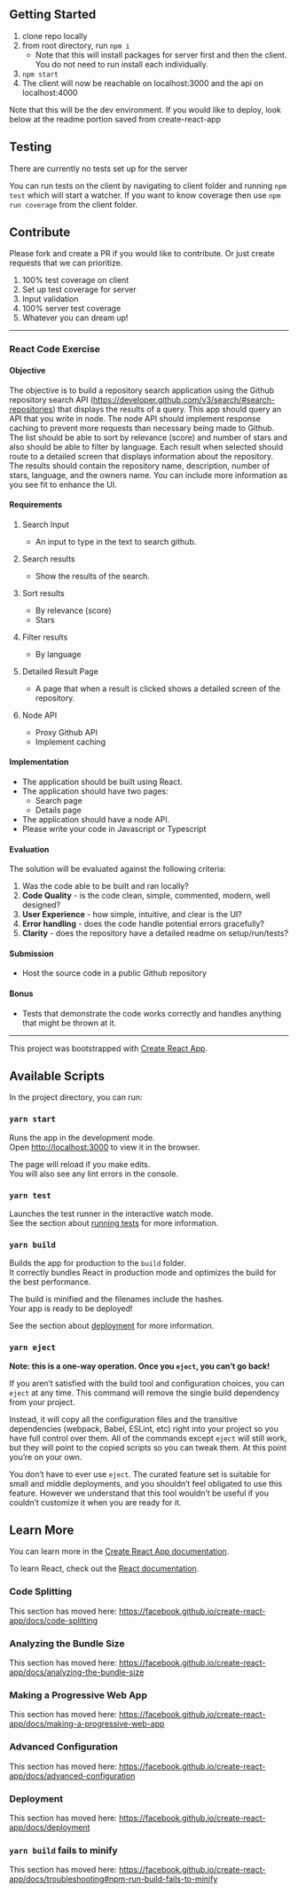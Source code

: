 ## Getting Started

1. clone repo locally
2. from root directory, run `npm i`
    - Note that this will install packages for server first and then the client. You do not need to run install each individually.
3. `npm start`
4. The client will now be reachable on localhost:3000 and the api on localhost:4000

Note that this will be the dev environment. If you would like to deploy, look below at the readme portion saved from create-react-app

## Testing

There are currently no tests set up for the server

You can run tests on the client by navigating to client folder and running `npm test` which will start a watcher. If you want to know coverage then use `npm run coverage` from the client folder.

## Contribute

Please fork and create a PR if you would like to contribute. Or just create requests that we can prioritize.

1. 100% test coverage on client
2. Set up test coverage for server
3. Input validation
4. 100% server test coverage
5. Whatever you can dream up!

---

### React Code Exercise

#### Objective

The objective is to build a repository search application using the Github repository search API (https://developer.github.com/v3/search/#search-repositories) that displays the results of a query. This app should query an API that you write in node. The node API should implement response caching to prevent more requests than necessary being made to Github.
The list should be able to sort by relevance (score) and number of stars and also should be able to filter by language.
Each result when selected should route to a detailed screen that displays information about the repository. The results should contain the repository name, description, number of stars, language, and the owners name. You can include more information as you see fit to enhance the UI.

#### Requirements

1. Search Input

    - An input to type in the text to search github.

2. Search results

    - Show the results of the search.

3. Sort results

    - By relevance (score)
    - Stars

4. Filter results

    - By language

5. Detailed Result Page

    - A page that when a result is clicked shows a detailed screen of the repository.

6. Node API

    - Proxy Github API
    - Implement caching

#### Implementation

-   The application should be built using React.
-   The application should have two pages:
    -   Search page
    -   Details page
-   The application should have a node API.
-   Please write your code in Javascript or Typescript

#### Evaluation

The solution will be evaluated against the following criteria:

1. Was the code able to be built and ran locally?
2. **Code Quality** - is the code clean, simple, commented, modern, well designed?
3. **User Experience** - how simple, intuitive, and clear is the UI?
4. **Error handling** - does the code handle potential errors gracefully?
5. **Clarity** - does the repository have a detailed readme on setup/run/tests?

#### Submission

-   Host the source code in a public Github repository

#### Bonus

-   Tests that demonstrate the code works correctly and handles anything that might be thrown at it.

---

This project was bootstrapped with [Create React App](https://github.com/facebook/create-react-app).

## Available Scripts

In the project directory, you can run:

### `yarn start`

Runs the app in the development mode.<br />
Open [http://localhost:3000](http://localhost:3000) to view it in the browser.

The page will reload if you make edits.<br />
You will also see any lint errors in the console.

### `yarn test`

Launches the test runner in the interactive watch mode.<br />
See the section about [running tests](https://facebook.github.io/create-react-app/docs/running-tests) for more information.

### `yarn build`

Builds the app for production to the `build` folder.<br />
It correctly bundles React in production mode and optimizes the build for the best performance.

The build is minified and the filenames include the hashes.<br />
Your app is ready to be deployed!

See the section about [deployment](https://facebook.github.io/create-react-app/docs/deployment) for more information.

### `yarn eject`

**Note: this is a one-way operation. Once you `eject`, you can’t go back!**

If you aren’t satisfied with the build tool and configuration choices, you can `eject` at any time. This command will remove the single build dependency from your project.

Instead, it will copy all the configuration files and the transitive dependencies (webpack, Babel, ESLint, etc) right into your project so you have full control over them. All of the commands except `eject` will still work, but they will point to the copied scripts so you can tweak them. At this point you’re on your own.

You don’t have to ever use `eject`. The curated feature set is suitable for small and middle deployments, and you shouldn’t feel obligated to use this feature. However we understand that this tool wouldn’t be useful if you couldn’t customize it when you are ready for it.

## Learn More

You can learn more in the [Create React App documentation](https://facebook.github.io/create-react-app/docs/getting-started).

To learn React, check out the [React documentation](https://reactjs.org/).

### Code Splitting

This section has moved here: https://facebook.github.io/create-react-app/docs/code-splitting

### Analyzing the Bundle Size

This section has moved here: https://facebook.github.io/create-react-app/docs/analyzing-the-bundle-size

### Making a Progressive Web App

This section has moved here: https://facebook.github.io/create-react-app/docs/making-a-progressive-web-app

### Advanced Configuration

This section has moved here: https://facebook.github.io/create-react-app/docs/advanced-configuration

### Deployment

This section has moved here: https://facebook.github.io/create-react-app/docs/deployment

### `yarn build` fails to minify

This section has moved here: https://facebook.github.io/create-react-app/docs/troubleshooting#npm-run-build-fails-to-minify
